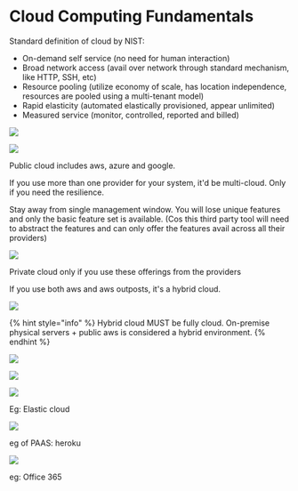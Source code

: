# Cloud Computing Fundamentals

Standard definition of cloud by NIST:

* On-demand self service (no need for human interaction)
* Broad network access (avail over network through standard mechanism, like HTTP, SSH, etc)
* Resource pooling (utilize economy of scale, has location independence, resources are pooled using a multi-tenant model)
* Rapid elasticity (automated elastically provisioned, appear unlimited)
* Measured service (monitor, controlled, reported and billed)



![](<../../../.gitbook/assets/Screenshot 2021-06-16 at 11.11.08 PM.png>)

![](<../../../.gitbook/assets/Screenshot 2021-06-16 at 11.19.08 PM.png>)

Public cloud includes aws, azure and google.

If you use more than one provider for your system, it'd be multi-cloud. Only if you need the resilience.

Stay away from single management window. You will lose unique features and only the basic feature set is available. (Cos this third party tool will need to abstract the features and can only offer the features avail across all their providers)

![](<../../../.gitbook/assets/Screenshot 2021-06-16 at 11.23.16 PM.png>)

Private cloud only if you use these offerings from the providers

If you use both aws and aws outposts, it's a hybrid cloud.

![](<../../../.gitbook/assets/Screenshot 2021-06-16 at 11.24.16 PM.png>)

{% hint style="info" %}
Hybrid cloud MUST be fully cloud. On-premise physical servers + public aws is considered a hybrid environment.
{% endhint %}

![](<../../../.gitbook/assets/Screenshot 2021-06-16 at 11.27.02 PM.png>)

![](<../../../.gitbook/assets/Screenshot 2021-06-16 at 11.42.10 PM.png>)

![](<../../../.gitbook/assets/Screenshot 2021-06-16 at 11.42.47 PM.png>)

Eg: Elastic cloud

![](<../../../.gitbook/assets/Screenshot 2021-06-16 at 11.43.42 PM.png>)

eg of PAAS: heroku

![](<../../../.gitbook/assets/Screenshot 2021-06-16 at 11.44.34 PM.png>)

eg: Office 365

